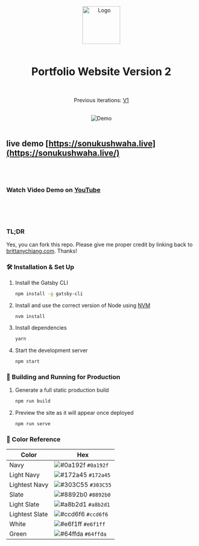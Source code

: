 <div align="center">
  <img alt="Logo" src="https://raw.githubusercontent.com/flyingsonu122/version2/main/src/images/logo.png" width="100" />
</div>

<br/>

<h1 align="center">
  Portfolio Website Version 2
</h1>

<br/>

<p align="center">
  Previous iterations:
  <a href="https://flyingsonu122.github.io/" target="_blank">V1</a>
</p>

<br/>

<div align="center">
  <img alt="Demo" src="https://raw.githubusercontent.com/flyingsonu122/version2/main/src/images/demo.png" />
</div>

<br/>

<!--

## See live demo on [flyingsonu122.netlify.app](https://flyingsonu122.netlify.app/)


-->

## live demo [https://sonukushwaha.live](https://sonukushwaha.live/)


<br/><br/>

### Watch Video Demo on **[YouTube](https://youtu.be/RUZOTBTuwfk)**

<br/><br/><br/>

### TL;DR

Yes, you can fork this repo. Please give me proper credit by linking back to [brittanychiang.com](https://brittanychiang.com). Thanks!

### 🛠 Installation & Set Up

1. Install the Gatsby CLI

   ```sh
   npm install -g gatsby-cli
   ```

2. Install and use the correct version of Node using [NVM](https://github.com/nvm-sh/nvm)

   ```sh
   nvm install
   ```

3. Install dependencies

   ```sh
   yarn
   ```

4. Start the development server

   ```sh
   npm start
   ```

### 🚀 Building and Running for Production

1. Generate a full static production build

   ```sh
   npm run build
   ```

1. Preview the site as it will appear once deployed

   ```sh
   npm run serve
   ```

### 🎨 Color Reference

| Color          | Hex                                                                |
| -------------- | ------------------------------------------------------------------ |
| Navy           | ![#0a192f](https://via.placeholder.com/10/0a192f?text=+) `#0a192f` |
| Light Navy     | ![#172a45](https://via.placeholder.com/10/0a192f?text=+) `#172a45` |
| Lightest Navy  | ![#303C55](https://via.placeholder.com/10/303C55?text=+) `#303C55` |
| Slate          | ![#8892b0](https://via.placeholder.com/10/8892b0?text=+) `#8892b0` |
| Light Slate    | ![#a8b2d1](https://via.placeholder.com/10/a8b2d1?text=+) `#a8b2d1` |
| Lightest Slate | ![#ccd6f6](https://via.placeholder.com/10/ccd6f6?text=+) `#ccd6f6` |
| White          | ![#e6f1ff](https://via.placeholder.com/10/e6f1ff?text=+) `#e6f1ff` |
| Green          | ![#64ffda](https://via.placeholder.com/10/64ffda?text=+) `#64ffda` |

